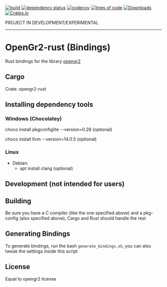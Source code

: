 
[![build](https://github.com/oridevteam/opengr2-rust/actions/workflows/build.yml/badge.svg)](https://github.com/oridevteam/opengr2-rust/actions/workflows/build.yml)
[![dependency status](https://deps.rs/crate/opengr2-rust/1.3.0/status.svg)](https://deps.rs/crate/opengr2-rust/1.3.0)
[![codecov](https://codecov.io/gh/oridevteam/opengr2-rust/branch/main/graph/badge.svg)](https://codecov.io/gh/oridevteam/opengr2-rust)
[![lines of code](https://tokei.rs/b1/github/oridevteam/opengr2-rust?category=code)](https://github.com/oridevteam/opengr2-rust)
[![Downloads](https://img.shields.io/crates/d/opengr2-rust.svg)](https://crates.io/crates/opengr2-rust)
[![Crates.io](https://img.shields.io/crates/v/opengr2-rust.svg)](https://crates.io/crates/opengr2-rust) 



PROJECT IN DEVELOPMENT/EXPERIMENTAL
___

# OpenGr2-rust (Bindings)
Rust bindings for the library [opengr2](https://github.com/arves100/opengr2)


## Cargo
Crate: opengr2-rust


## Installing dependency tools
### Windows (Chocolatey)
choco install pkgconfiglite --version=0.28 (optional)

choco install llvm --version=14.0.5 (optional)

### Linux
- Debian: 
  - apt install clang (optional)


## Development (not intended for users)
## Building
Be sure you have a C compiler (like the one specified above) and a pkg-config (also specified above), Cargo and Rust should handle the rest


## Generating Bindings
To generate bindings, run the bash `generate_bindings.sh`, you can also tweak the settings inside this script


## License
Equal to opengr2 license


